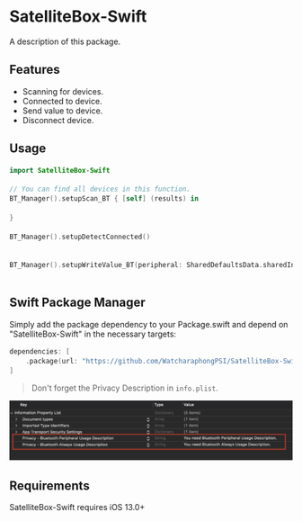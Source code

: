 # SatelliteBox-Swift

A description of this package.

## Features
- Scanning for devices.
- Connected to device.
- Send value to device.
- Disconnect device.

## Usage

```swift
import SatelliteBox-Swift

// You can find all devices in this function.
BT_Manager().setupScan_BT { [self] (results) in
             
}

BT_Manager().setupDetectConnected()


BT_Manager().setupWriteValue_BT(peripheral: SharedDefaultsData.sharedInstance.sharedPeripheral, link: )
    
```

## Swift Package Manager

Simply add the package dependency to your Package.swift and depend on "SatelliteBox-Swift" in the necessary targets:
```swift
dependencies: [
    .package(url: "https://github.com/WatcharaphongPSI/SatelliteBox-Swift.git")
]
```

> Don't forget the Privacy Description in `info.plist`.
<img src="./Sources/SatelliteBox-Swift/Images/PrivacyDescription.png">

## Requirements
SatelliteBox-Swift requires iOS 13.0+
